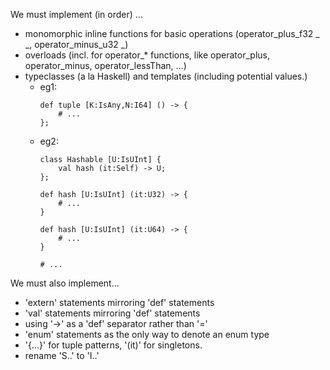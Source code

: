 We must implement (in order) ...
- monomorphic inline functions for basic operations (operator_plus_f32 _ _, operator_minus_u32 _)
- overloads (incl. for operator_* functions, like operator_plus, operator_minus, operator_lessThan, ...)
- typeclasses (a la Haskell) and templates (including potential values.)
  - eg1:
    ```
    def tuple [K:IsAny,N:I64] () -> {
        # ...
    };
    ```
  - eg2:
    ```
    class Hashable [U:IsUInt] {
        val hash (it:Self) -> U;
    };

    def hash [U:IsUInt] (it:U32) -> {
        # ...
    }

    def hash [U:IsUInt] (it:U64) -> {
        # ...
    }

    # ...
    ```

We must also implement...
- 'extern' statements mirroring 'def' statements
- 'val' statements mirroring 'def' statements
- using '->' as a 'def' separator rather than '='
- 'enum' statements as the only way to denote an enum type
- '{...}' for tuple patterns, '(it)' for singletons.
- rename 'S..' to 'I..'